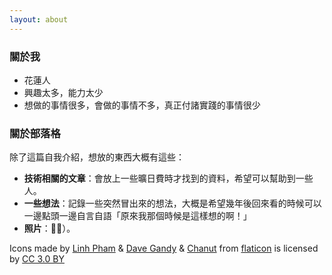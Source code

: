 ```yaml
---
layout: about
---
```

### 關於我
- 花蓮人
- 興趣太多，能力太少
- 想做的事情很多，會做的事情不多，真正付諸實踐的事情很少

### 關於部落格
除了這篇自我介紹，想放的東西大概有這些：
- **技術相關的文章**：會放上一些曠日費時才找到的資料，希望可以幫助到一些人。
- **一些想法**：記錄一些突然冒出來的想法，大概是希望幾年後回來看的時候可以一邊點頭一邊自言自語「原來我那個時候是這樣想的啊！」
- **照片**：）。

<div>Icons made by <a href="https://www.flaticon.com/authors/linh-pham" title="Linh Pham">Linh Pham</a> & <a href="https://www.flaticon.com/authors/dave-gandy" title="Dave Gandy">Dave Gandy</a> & <a href="https://www.flaticon.com/authors/chanut" title="Chanut">Chanut</a> from <a href="https://www.flaticon.com/" title="Flaticon">flaticon</a> is licensed by <a href="http://creativecommons.org/licenses/by/3.0/" title="Creative Commons BY 3.0" target="_blank">CC 3.0 BY</a></div>